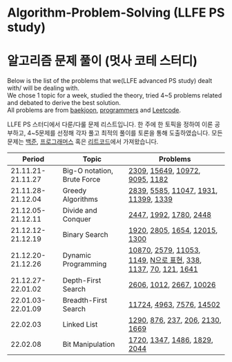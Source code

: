 # Algorithm-Problem-Solving (LLFE PS study)
# 알고리즘 문제 풀이 (멋사 코테 스터디)

Below is the list of the problems that we(LLFE advanced PS study) dealt with/ will be dealing with.  
We chose 1 topic for a week, studied the theory, tried 4~5 problems related and debated to derive the best solution.  
All problems are from [baekjoon](https://www.acmicpc.net/), [programmers](https://programmers.co.kr/) and [Leetcode](https://leetcode.com/).  

LLFE PS 스터디에서 다룬/다룰 문제 리스트입니다. 한 주에 한 토픽을 정하여 이론 공부하고, 4~5문제를 선정해 각자 풀고 최적의 풀이를 토론을 통해 도출하였습니다. 모든 문제는 [백준](https://www.acmicpc.net/), [프로그래머스](https://programmers.co.kr/) 혹은 [리트코드](https://leetcode.com/)에서 가져왔습니다.  

|Period|Topic|Problems|
|------|-----|-----------------|
|21.11.21-21.11.27|Big-O notation, Brute Force|[2309](https://github.com/beomjookim/Problem-Solving-Baekjoon/blob/main/Brute%20Force/2309.md), [15649](https://github.com/beomjookim/Problem-Solving-Baekjoon/blob/main/Brute%20Force/15649.md), [10972](https://github.com/beomjookim/Problem-Solving-Baekjoon/blob/main/Brute%20Force/10972.md), [9095](https://github.com/beomjookim/Problem-Solving-Baekjoon/blob/main/Brute%20Force/9095.md), [1182](https://github.com/beomjookim/Problem-Solving-Baekjoon/blob/main/Brute%20Force/1182.md)|
|21.11.28-21.12.04|Greedy Algorithms|[2839](https://github.com/beomjookim/Problem-Solving-Baekjoon/blob/main/Greedy/2839.md), [5585](https://github.com/beomjookim/Problem-Solving-Baekjoon/blob/main/Greedy/5585.md), [11047](https://github.com/beomjookim/Problem-Solving-Baekjoon/blob/main/Greedy/11047.md), [1931](https://github.com/beomjookim/Problem-Solving-Baekjoon/blob/main/Greedy/1931.md), [11399](https://github.com/beomjookim/Problem-Solving-Baekjoon/blob/main/Greedy/11399.md), [1339](https://github.com/beomjookim/Problem-Solving-Baekjoon/blob/main/Greedy/1339.md)|
|21.12.05-21.12.11|Divide and Conquer|[2447](https://github.com/beomjookim/Problem-Solving-Baekjoon/blob/main/Divide%20and%20Conquer/2447.md), [1992](https://github.com/beomjookim/Problem-Solving-Baekjoon/blob/main/Divide%20and%20Conquer/1992.md), [1780](https://github.com/beomjookim/Problem-Solving-Baekjoon/blob/main/Divide%20and%20Conquer/1780.md), [2448](https://github.com/beomjookim/Problem-Solving-Baekjoon/blob/main/Divide%20and%20Conquer/2448.md)|
|21.12.12-21.12.19|Binary Search|[1920](https://github.com/beomjookim/Problem-Solving-Baekjoon/blob/main/Binary%20Search/1920.md), [2805](https://github.com/beomjookim/Problem-Solving-Baekjoon/blob/main/Binary%20Search/2805.md), [1654](https://github.com/beomjookim/Problem-Solving-Baekjoon/blob/main/Binary%20Search/1654.md), [12015](https://github.com/beomjookim/Problem-Solving-Baekjoon/blob/main/Binary%20Search/12015.md), [1300](https://github.com/beomjookim/Problem-Solving-Baekjoon/blob/main/Binary%20Search/1300.md)|
|21.12.20-21.12.26|Dynamic Programming|[10870](https://github.com/beomjookim/Problem-Solving-Baekjoon/blob/main/Dynamic%20Programming/10870.md), [2579](https://github.com/beomjookim/Problem-Solving-Baekjoon/blob/main/Dynamic%20Programming/2579.md), [11053](https://github.com/beomjookim/Problem-Solving-Baekjoon/blob/main/Dynamic%20Programming/11053.md), [1149](https://github.com/beomjookim/Problem-Solving-Baekjoon/blob/main/Dynamic%20Programming/1149.md), [N으로 표현](https://github.com/beomjookim/Problem-Solving-Baekjoon/blob/main/Dynamic%20Programming/N%EC%9C%BC%EB%A1%9C%20%ED%91%9C%ED%98%84.md), [338](https://github.com/beomjookim/Problem-Solving-Baekjoon/blob/main/Dynamic%20Programming/338.md), [1137](https://github.com/beomjookim/Problem-Solving-Baekjoon/blob/main/Dynamic%20Programming/1137.md), [70](https://github.com/beomjookim/Problem-Solving-Baekjoon/blob/main/Dynamic%20Programming/70.md), [121](https://github.com/beomjookim/Problem-Solving-Baekjoon/blob/main/Dynamic%20Programming/121.md), [1641](https://github.com/beomjookim/Problem-Solving-Baekjoon/blob/main/Dynamic%20Programming/1641.md)|
|21.12.27-22.01.02|Depth-First Search|[2606](https://github.com/beomjookim/Problem-Solving-Baekjoon/blob/main/DFS%20and%20BFS/2606.md), [1012](https://github.com/beomjookim/Problem-Solving-Baekjoon/blob/main/DFS%20and%20BFS/1012.md), [2667](https://github.com/beomjookim/Problem-Solving-Baekjoon/blob/main/DFS%20and%20BFS/2667.md), [10026](https://github.com/beomjookim/Problem-Solving-Baekjoon/blob/main/DFS%20and%20BFS/10026.md)|
|22.01.03-22.01.09|Breadth-First Search|[11724](https://github.com/beomjookim/Problem-Solving-Baekjoon/blob/main/DFS%20and%20BFS/11724.md), [4963](https://github.com/beomjookim/Problem-Solving-Baekjoon/blob/main/DFS%20and%20BFS/4963.md), [7576](https://github.com/beomjookim/Problem-Solving-Baekjoon/blob/main/DFS%20and%20BFS/7576.md), [14502](https://github.com/beomjookim/Problem-Solving-Baekjoon/blob/main/DFS%20and%20BFS/14502.md)|
|22.02.03|Linked List|[1290](https://github.com/beomjookim/Problem-Solving-Baekjoon/blob/main/Linked%20List/1290.md), [876](https://github.com/beomjookim/Problem-Solving-Baekjoon/blob/main/Linked%20List/876.md), [237](https://github.com/beomjookim/Problem-Solving-Baekjoon/blob/main/Linked%20List/237.md), [206](https://github.com/beomjookim/Problem-Solving-Baekjoon/blob/main/Linked%20List/206.md), [2130](https://github.com/beomjookim/Problem-Solving-Baekjoon/blob/main/Linked%20List/2130.md), [1669](https://github.com/beomjookim/Problem-Solving-Baekjoon/blob/main/Linked%20List/1669.md)|
|22.02.08|Bit Manipulation|[1720](https://github.com/beomjookim/Algo-Problem-Solving-II/blob/main/Bit%20Manipulation/1720.md), [1347](https://github.com/beomjookim/Algo-Problem-Solving-II/blob/main/Bit%20Manipulation/1347.md), [1486](https://github.com/beomjookim/Algo-Problem-Solving-II/blob/main/Bit%20Manipulation/1486.md), [1829](https://github.com/beomjookim/Algo-Problem-Solving-II/blob/main/Bit%20Manipulation/1829.md), [2044](https://github.com/beomjookim/Algo-Problem-Solving-II/blob/main/Bit%20Manipulation/2044.md)|
